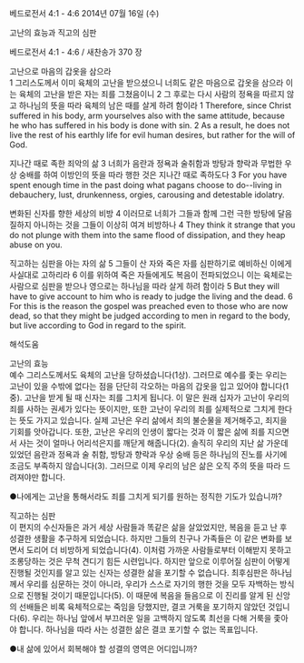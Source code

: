 베드로전서 4:1 - 4:6 
2014년 07월 16일 (수)

고난의 효능과 직고의 심판



베드로전서 4:1 - 4:6 / 새찬송가 370 장


고난으로 마음의 갑옷을 삼으라  
1 그리스도께서 이미 육체의 고난을 받으셨으니 너희도 같은 마음으로 갑옷을 삼으라 이는 육체의 고난을 받은 자는 죄를 그쳤음이니 2 그 후로는 다시 사람의 정욕을 따르지 않고 하나님의 뜻을 따라 육체의 남은 때를 살게 하려 함이라
1 Therefore, since Christ suffered in his body, arm yourselves also with the same attitude, because he who has suffered in his body is done with sin. 2 As a result, he does not live the rest of his earthly life for evil human desires, but rather for the will of God.

지나간 때로 족한 죄악의 삶
3 너희가 음란과 정욕과 술취함과 방탕과 향락과 무법한 우상 숭배를 하여 이방인의 뜻을 따라 행한 것은 지나간 때로 족하도다
3 For you have spent enough time in the past doing what pagans choose to do--living in debauchery, lust, drunkenness, orgies, carousing and detestable idolatry.

변화된 신자를 향한 세상의 비방
4 이러므로 너희가 그들과 함께 그런 극한 방탕에 달음질하지 아니하는 것을 그들이 이상히 여겨 비방하나
4 They think it strange that you do not plunge with them into the same flood of dissipation, and they heap abuse on you. 

직고하는 심판을 아는 자의 삶 
5 그들이 산 자와 죽은 자를 심판하기로 예비하신 이에게 사실대로 고하리라 6 이를 위하여 죽은 자들에게도 복음이 전파되었으니 이는 육체로는 사람으로 심판을 받으나 영으로는 하나님을 따라 살게 하려 함이라
5 But they will have to give account to him who is ready to judge the living and the dead. 6 For this is the reason the gospel was preached even to those who are now dead, so that they might be judged according to men in regard to the body, but live according to God in regard to the spirit.

해석도움





고난의 효능  
예수 그리스도께서도 육체의 고난을 당하셨습니다(1상). 그러므로 예수를 좇는 우리는 고난이 있을 수밖에 없다는 점을 단단히 각오하는 마음의 갑옷을 입고 있어야 합니다(1중). 고난을 받게 될 때 신자는 죄를 그치게 됩니다. 이 말은 원래 십자가 고난이 우리의 죄를 사하는 권세가 있다는 뜻이지만, 또한 고난이 우리의 죄를 실제적으로 그치게 한다는 뜻도 가지고 있습니다. 실제 고난은 우리 삶에서 죄의 불순물을 제거해주고, 죄지을 기회를 앗아갑니다. 또한, 고난은 우리의 인생이 짧다는 것과 이 짧은 삶에 죄를 지으면서 사는 것이 얼마나 어리석은지를 깨닫게 해줍니다(2). 솔직히 우리의 지난 삶 가운데 있었던 음란과 정욕과 술 취함, 방탕과 향락과 우상 숭배 등은 하나님의 진노를 사기에 조금도 부족하지 않습니다(3). 그러므로 이제 우리의 남은 삶은 오직 주의 뜻을 따라 드려져야만 합니다.  

●나에게는 고난을 통해서라도 죄를 그치게 되기를 원하는 정직한 기도가 있습니까? 

직고하는 심판  
이 편지의 수신자들은 과거 세상 사람들과 똑같은 삶을 살았었지만, 복음을 듣고 난 후 성결한 생활을 추구하게 되었습니다. 하지만 그들의 친구나 가족들은 이 같은 변화를 보면서 도리어 더 비방하게 되었습니다(4). 이처럼 가까운 사람들로부터 이해받지 못하고 조롱당하는 것은 무척 견디기 힘든 시련입니다. 하지만 앞으로 이루어질 심판이 어떻게 진행될 것인지를 알고 있는 신자는 성결한 삶을 포기할 수 없습니다. 최후심판은 하나님께서 우리를 심문하는 것이 아니라, 우리가 스스로 자기의 행한 것을 모두 자백하는 방식으로 진행될 것이기 때문입니다(5). 이 때문에 복음을 들음으로 이 진리를 알게 된 신앙의 선배들은 비록 육체적으로는 죽임을 당했지만, 결코 거룩을 포기하지 않았던 것입니다(6). 우리는 하나님 앞에서 부끄러운 일을 고백하지 않도록 최선을 다해 거룩을 좇아야 합니다. 하나님을 따라 사는 성결한 삶은 결코 포기할 수 없는 목표입니다. 

●내 삶에 있어서 회복해야 할 성결의 영역은 어디입니까?
